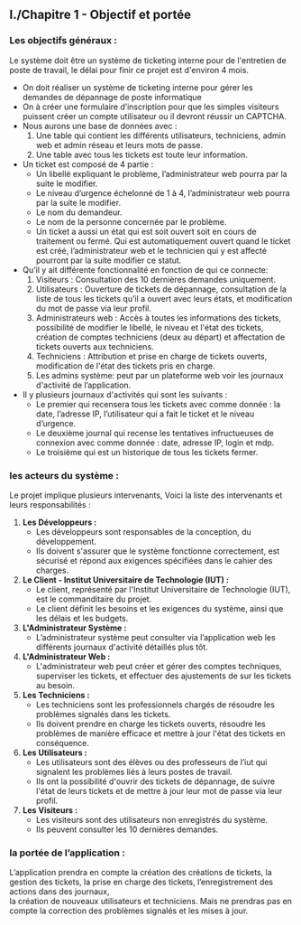 ## I./Chapitre 1 - Objectif et portée 

### Les objectifs généraux :

Le système doit être un système de ticketing interne pour de l'entretien de poste de travail, le délai pour finir ce projet est d'environ 4 mois.
- On doit réaliser un système de ticketing interne pour gérer les demandes de dépannage de poste informatique
- On à créer une formulaire d’inscription pour que les simples visiteurs puissent créer un compte utilisateur ou il devront réussir un CAPTCHA.
- Nous aurons une base de données avec :
  1. Une table qui contient les différents utilisateurs, techniciens, admin web et admin réseau et leurs mots de passe.
  2. Une table avec tous les tickets est toute leur information.
- Un ticket est composé de 4 partie : 
  - Un libellé expliquant le problème, l’administrateur web pourra par la suite le modifier.
  - Le niveau d’urgence échelonné de 1 à 4, l’administrateur web pourra par la suite le modifier.
  - Le nom du demandeur.
  - Le nom de la personne concernée par le problème.
  - Un ticket a aussi un état qui est soit ouvert soit en cours de traitement ou fermé. Qui est automatiquement ouvert quand le ticket est créé, l’administrateur web et le technicien qui y est affecté pourront par la suite modifier ce statut.
- Qu’il y ait différente fonctionnalité en  fonction de qui ce connecte: 
  1. Visiteurs : Consultation des 10 dernières demandes uniquement.
  2. Utilisateurs : Ouverture de tickets de dépannage, consultation de la liste de tous les tickets qu’il a ouvert avec leurs états, et modification du mot de passe via leur profil.
  3. Administrateurs web : Accès à toutes les informations des tickets, possibilité de modifier le libellé, le niveau et l'état des tickets, création de comptes techniciens (deux au départ)  et affectation de tickets ouverts aux techniciens.
  4. Techniciens : Attribution et prise en charge de tickets ouverts, modification de l'état des tickets pris en charge. 
  5. Les admins système: peut par un plateforme web voir les journaux d'activité de l’application.
- Il y plusieurs journaux d'activités qui sont les suivants : 
  - Le premier qui recensera tous les tickets avec comme donnée : la date, l’adresse IP, l’utilisateur qui a fait le ticket et le niveau d’urgence.
  - Le deuxième journal qui recense les tentatives infructueuses de connexion avec comme donnée : date, adresse IP, login et mdp.
  - Le troisième qui est un historique de tous les tickets fermer.

### les acteurs du système :

Le projet implique plusieurs intervenants, Voici la liste des intervenants et leurs responsabilités :
1. **Les Développeurs :**
   - Les développeurs sont responsables de la conception, du développement.
   - Ils doivent s'assurer que le système fonctionne correctement, est sécurisé et répond aux exigences spécifiées dans le cahier des charges.
2. **Le Client - Institut Universitaire de Technologie (IUT) :**
   - Le client, représenté par l'Institut Universitaire de Technologie (IUT), est le commanditaire du projet.
   - Le client définit les besoins et les exigences du système, ainsi que les délais et les budgets.
3. **L'Administrateur Système :**
    - L’administrateur système peut consulter via l’application web les différents journaux d'activité détaillés plus tôt.
4. **L'Administrateur Web :**
    - L'administrateur web peut créer et gérer des comptes techniques, superviser les tickets, et effectuer des ajustements de sur les tickets au besoin.
5. **Les Techniciens :**
    - Les techniciens sont les professionnels chargés de résoudre les problèmes signalés dans les tickets.
    - Ils doivent prendre en charge les tickets ouverts, résoudre les problèmes de manière efficace et mettre à jour l'état des tickets en conséquence.
6. **Les Utilisateurs :**
    - Les utilisateurs sont des élèves ou des professeurs de l’iut qui signalent les problèmes liés à leurs postes de travail.
    - Ils ont la possibilité d'ouvrir des tickets de dépannage, de suivre l'état de leurs tickets et de mettre à jour leur mot de passe via leur profil.
7. **Les Visiteurs :**
    - Les visiteurs sont des utilisateurs non enregistrés du système.
    - Ils peuvent consulter les 10 dernières demandes.

### la portée de l’application :

L’application prendra en compte la création des créations de tickets, la gestion des tickets, la prise en charge des tickets, l’enregistrement des actions dans des journaux, <br> la création de nouveaux utilisateurs et techniciens. Mais ne prendras pas en compte la correction des problèmes signalés et les mises à jour.


